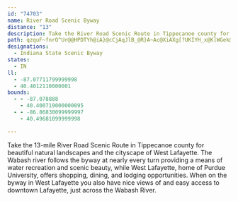 ```yaml
---
id: "74703"
name: River Road Scenic Byway
distance: "13"
description: Take the River Road Scenic Route in Tippecanoe county for beautiful natural landscapes and the cityscape of West Lafayette. The Wabash river follows the byway at nearly every turn providing a means of water recreation and scenic beauty.
path: qzquF~fnrO^Ur@@HPDTYh@iA}@cCjAqJlB_@R}A~Ac@XiAXg[?UKIYH_x@K]WGek@KCwK]kCc@_BU_CGua@D}D^wIZ}AbBaFHmAO_BmAgFUwBUeL}A_QiCiJEY@k@RkAlEmWbAyBdCqD^{AByAOsCiAaKwCiS_AyKO}CA{N{Asd@CmD@_BbAsLdBuPTaDn@iOXkpANkURaBvBgLrC}UfGej@dBeMlAaHdMsn@vHkHzA}Cx@yBjH{[x@{HvE_Yn@yBpBmE|KqY\yAPmBHeiBOgFcBmJsRwr@iBsE{GyJrAsALYSWUEcBuCsDgKgCiEqJaLeKuMkD_EmBkBoJ{HmHaFaMyFgHuDwHqEuL{FkIsDgCs@im@iTyAYgBMgGCo`@oAwJkAuOeAwOyCeUgCaOgDcOyFsE{ByTsP_JaFeOgFaOyGob@qL_PkBiBe@{IuDyCwBaCyB{NqN}HgIaQ{XyIwLKe@qFyDsCaAiB_@iBE_MD
designations:
  - Indiana State Scenic Byway
states:
  - IN
ll:
  - -87.07711799999998
  - 40.4012110000001
bounds:
  - - -87.078888
    - 40.400719000000095
  - - -86.86830099999997
    - 40.49681099999998

---
```


Take the 13-mile River Road Scenic Route in Tippecanoe county for beautiful natural landscapes and the cityscape of West Lafayette. The Wabash river follows the byway at nearly every turn providing a means of water recreation and scenic beauty, while West Lafayette, home of Purdue University, offers shopping, dining, and lodging opportunities. When on the byway in West Lafayette you also have nice views of and easy access to downtown Lafayette, just across the Wabash River.
